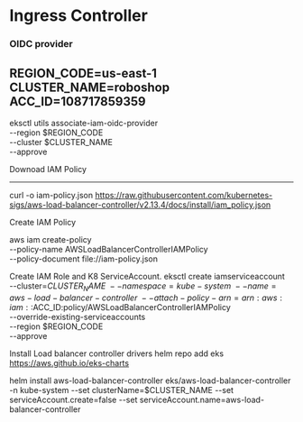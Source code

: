 # Ingress Controller

### OIDC  provider

REGION_CODE=us-east-1
CLUSTER_NAME=roboshop
ACC_ID=108717859359
---
eksctl utils associate-iam-oidc-provider \
    --region $REGION_CODE \
    --cluster $CLUSTER_NAME \
    --approve


Downoad IAM Policy

---
curl -o iam-policy.json https://raw.githubusercontent.com/kubernetes-sigs/aws-load-balancer-controller/v2.13.4/docs/install/iam_policy.json

Create IAM Policy

aws iam create-policy \
    --policy-name AWSLoadBalancerControllerIAMPolicy \
    --policy-document file://iam-policy.json

Create IAM Role and K8 ServiceAccount.
eksctl create iamserviceaccount \
--cluster=$CLUSTER_NAME \
--namespace=kube-system \
--name=aws-load-balancer-controller \
--attach-policy-arn=arn:aws:iam::$ACC_ID:policy/AWSLoadBalancerControllerIAMPolicy \
--override-existing-serviceaccounts \
--region $REGION_CODE \
--approve

Install Load balancer controller drivers
helm repo add eks https://aws.github.io/eks-charts

helm install aws-load-balancer-controller eks/aws-load-balancer-controller -n kube-system --set clusterName=$CLUSTER_NAME --set serviceAccount.create=false --set serviceAccount.name=aws-load-balancer-controller